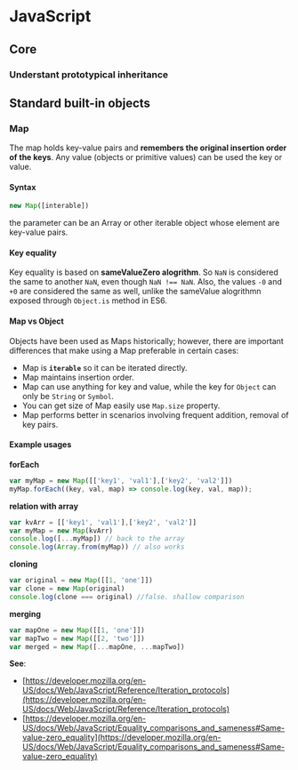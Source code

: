 # JavaScript

## Core

### Understant prototypical inheritance

## Standard built-in objects

### Map
The map holds key-value pairs and **remembers the original insertion order of the keys**. Any value (objects or primitive values) can be used the key or value.
#### Syntax
```js
new Map([interable])
```
the parameter can be an Array or other iterable object whose element are key-value pairs.
#### Key equality
Key equality is based on **sameValueZero alogrithm**. So `NaN` is considered the same to another `NaN`, even though `NaN !== NaN`. Also, the values `-0` and `+0` are considered the same as well, unlike the sameValue alogrithmn exposed through `Object.is` method in ES6.
#### Map vs Object
Objects have been used as Maps historically; however, there are important differences that make using a Map preferable in certain cases:
- Map is **`iterable`** so it can be iterated directly. 
- Map maintains insertion order.
- Map can use anything for key and value, while the key for `Object` can only be `String` or `Symbol`.
- You can get size of Map easily use `Map.size` property.
- Map performs better in scenarios involving frequent addition, removal of key pairs.
#### Example usages
**forEach**
```js
var myMap = new Map([['key1', 'val1'],['key2', 'val2']])
myMap.forEach((key, val, map) => console.log(key, val, map));
```
**relation with array**
```js
var kvArr = [['key1', 'val1'],['key2', 'val2']]
var myMap = new Map(kvArr)
console.log([...myMap]) // back to the array
console.log(Array.from(myMap)) // also works
```
**cloning**
```js
var original = new Map([[1, 'one']])
var clone = new Map(original)
console.log(clone === original) //false. shallow comparison
```
**merging**
```js
var mapOne = new Map([[1, 'one']])
var mapTwo = new Map([[2, 'two']])
var merged = new Map([...mapOne, ...mapTwo])
```


**See**:
- [https://developer.mozilla.org/en-US/docs/Web/JavaScript/Reference/Iteration_protocols](https://developer.mozilla.org/en-US/docs/Web/JavaScript/Reference/Iteration_protocols)
- [https://developer.mozilla.org/en-US/docs/Web/JavaScript/Equality_comparisons_and_sameness#Same-value-zero_equality](https://developer.mozilla.org/en-US/docs/Web/JavaScript/Equality_comparisons_and_sameness#Same-value-zero_equality)





